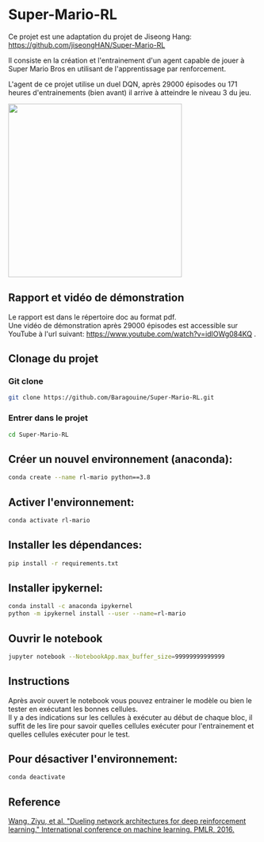 # Super-Mario-RL
Ce projet est une adaptation du projet de Jiseong Hang: https://github.com/jiseongHAN/Super-Mario-RL

Il consiste en la création et l'entrainement d'un agent capable de jouer à Super Mario Bros en utilisant de l'apprentissage par renforcement.

L'agent de ce projet utilise un duel DQN, après 29000 épisodes ou 171 heures d'entrainements (bien avant) il arrive à atteindre le niveau 3 du jeu.

<p float="center">
  <img src="/miniature.gif" width="350" />
</p>

## Rapport et vidéo de démonstration
Le rapport est dans le répertoire doc au format pdf.  
Une vidéo de démonstration après 29000 épisodes est accessible sur YouTube à l'url suivant: https://www.youtube.com/watch?v=idIOWg084KQ .  

## Clonage du projet
### Git clone
```bash
git clone https://github.com/Baragouine/Super-Mario-RL.git
```
### Entrer dans le projet
```bash
cd Super-Mario-RL
```

## Créer un nouvel environnement (anaconda):  
```bash
conda create --name rl-mario python==3.8  
```

## Activer l'environnement:  
```bash
conda activate rl-mario  
```

## Installer les dépendances:
```bash
pip install -r requirements.txt  
```

## Installer ipykernel:  
```bash
conda install -c anaconda ipykernel  
python -m ipykernel install --user --name=rl-mario  
```

## Ouvrir le notebook
```bash
jupyter notebook --NotebookApp.max_buffer_size=99999999999999
```

## Instructions
Après avoir ouvert le notebook vous pouvez entrainer le modèle ou bien le tester en exécutant les bonnes cellules.  
Il y a des indications sur les cellules à exécuter au début de chaque bloc, il suffit de les lire pour savoir quelles cellules exécuter pour l'entrainement et quelles cellules exécuter pour le test.

## Pour désactiver l'environnement:  
```bash
conda deactivate  
```

## Reference
[Wang, Ziyu, et al. "Dueling network architectures for deep reinforcement learning." International conference on machine learning. PMLR, 2016.](https://arxiv.org/pdf/1511.06581.pdf)
